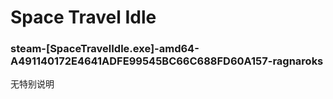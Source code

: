 # Space Travel Idle

### steam-[SpaceTravelIdle.exe]-amd64-A491140172E4641ADFE99545BC66C688FD60A157-ragnaroks
无特别说明